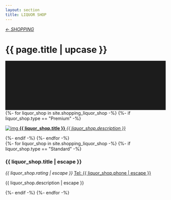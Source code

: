 ```yaml
---
layout: section
title: LIQUOR SHOP
---
```

<div class="content-section">
    <em class="left-text"><a href="shopping.html">&larr; SHOPPING</a></em>
    <h1 class="left-text" id="wide-shopping">{{ page.title | upcase }}</h1>
    <svg xmlns="http://www.w3.org/2000/svg" viewBox="0 0 650 200">
		<rect width="650" height="200" style="fill:#1c1c1c"/>
	</svg>
</div>


<div class="content">
<div class="decoration"></div>
{%- for liquor_shop in site.shopping_liquor_shop -%}
	{%- if liquor_shop.type == "Premium" -%}
	<a href="{{ liquor_shop.url | remove: '/' }}">
		<div class="container no-bottom">
			<p class="column-responsive half-bottom">
			<img src="assets/images/logo/{{ liquor_shop.logo }}.jpg" alt="img">
			<strong>{{ liquor_shop.title }}</strong>
			<em>{{ liquor_shop.description }}</em>
			<div class="clear"></div>
			</p>
		</div>
	</a>
	<div class="decoration"></div>
	{%- endif -%}
{%- endfor -%}

</div><!-- /Premium -->

<div class="content">
	<div class="clear"></div>
	<div class="decoration"></div>
	{%- for liquor_shop in site.shopping_liquor_shop -%}
		{%- if liquor_shop.type == "Standard" -%}
		<div class="container">
			<h3>{{ liquor_shop.title | escape }}</h3>
			<em class="ratings">{{ liquor_shop.rating | escape }}</em>
			<a class="contact-call" href="tel:{{ liquor_shop.phone | escape }}">Tel: {{ liquor_shop.phone | escape }}</a>
			<p class="no-bottom">
			{{ liquor_shop.description | escape }}
			</p>
		</div>
		<div class="decoration"></div>
		{%- endif -%}
	{%- endfor -%}

</div><!-- /Standard -->